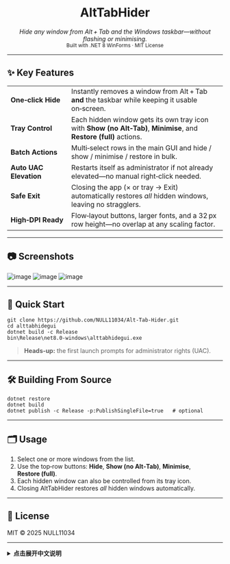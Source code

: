 <h1 align="center">AltTabHider</h1>
<p align="center">
  <em>Hide any window from Alt + Tab and the Windows taskbar—without flashing or minimising.</em><br/>
  <sub>Built with .NET 8 WinForms · MIT License</sub>
</p>

---

## ✨ Key Features

| | |
| :- | :- |
| **One‑click Hide** | Instantly removes a window from Alt + Tab **and** the taskbar while keeping it usable on‑screen. |
| **Tray Control** | Each hidden window gets its own tray icon with **Show (no Alt‑Tab)**, **Minimise**, and **Restore (full)** actions. |
| **Batch Actions** | Multi‑select rows in the main GUI and hide / show / minimise / restore in bulk. |
| **Auto UAC Elevation** | Restarts itself as administrator if not already elevated—no manual right‑click needed. |
| **Safe Exit** | Closing the app (× or tray → Exit) automatically restores *all* hidden windows, leaving no stragglers. |
| **High‑DPI Ready** | Flow‑layout buttons, larger fonts, and a 32 px row height—no overlap at any scaling factor. |

---

## 📷 Screenshots

![image](https://github.com/user-attachments/assets/de7b7a35-54a8-43ce-a879-4402ba582ab9)
![image](https://github.com/user-attachments/assets/babb502c-bc8c-4e31-b981-c8036765b33f)
![image](https://github.com/user-attachments/assets/4786be14-872b-4434-896a-bebb7406fe88)

---

## 🚀 Quick Start

```console
git clone https://github.com/NULL11034/Alt-Tab-Hider.git
cd alttabhidegui
dotnet build -c Release
bin\Release\net8.0-windows\alttabhidegui.exe
```

> **Heads‑up:** the first launch prompts for administrator rights (UAC).

---

## 🛠️ Building From Source

```console
dotnet restore
dotnet build
dotnet publish -c Release -p:PublishSingleFile=true   # optional
```

---

## 🗂️ Usage

1. Select one or more windows from the list.  
2. Use the top‑row buttons: **Hide**, **Show (no Alt‑Tab)**, **Minimise**, **Restore (full)**.  
3. Each hidden window can also be controlled from its tray icon.  
4. Closing AltTabHider restores *all* hidden windows automatically.

---

## 📄 License

MIT © 2025 NULL11034

---

<details>
<summary><b>点击展开中文说明</b></summary>

## ✨ 功能亮点

| | |
| :- | :- |
| **一键隐藏** | 让窗口瞬间从 Alt + Tab 和任务栏消失，仍可在桌面操作 |
| **托盘控制** | 每个隐藏窗口对应托盘图标：显示、最小化、完全恢复 |
| **批量操作** | 主界面多选后可批量隐藏 / 显示 / 最小化 / 恢复 |
| **自动提权** | 无管理员权限时自动重启请求 UAC |
| **安全退出** | 退出程序或点击 × 时自动恢复所有隐藏窗口 |
| **高 DPI 适配** | 采用 FlowLayout + 大字体，任何缩放比例不挤压 |

---

## 🚀 快速开始

```powershell
git clone https://github.com/NULL11034/Alt-Tab-Hider.git
cd alttabhidegui
dotnet build -c Release
bin\Release\net8.0-windows\alttabhidegui.exe
```

> ⚠️ 首次启动会弹出 UAC 请求管理员权限，否则无法修改其他进程的窗口属性。

---

## 🛠️ 源码构建

```powershell
dotnet restore
dotnet build
dotnet publish -c Release -p:PublishSingleFile=true   # 可选单文件发布
```

---

## 🗂️ 使用方法

1. 在列表中勾选窗口  
2. 点击上方按钮：**Hide**、**Show (no Alt‑Tab)**、**Minimise**、**Restore (full)**  
3. 隐藏后可通过托盘图标执行同样操作  
4. 关闭 AltTabHider（× 或 托盘 Exit）时自动恢复所有隐藏窗口  

</details>
